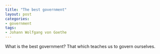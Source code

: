 ```yaml
---
title: "The best government"
layout: post
categories:
- government
tags:
- Johann Wolfgang von Goethe
---
```


What is the best government? That which teaches us to govern ourselves.